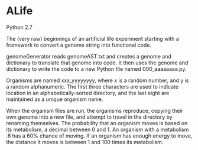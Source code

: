 # ALife
Python 2.7

The (very raw) beginnings of an artificial life experiment starting with a framework to convert a genome string into functional code.


genomeGenerator reads genomeAST.txt and creates a genome and dictionary to translate that genome into code.  It then uses the genome and dictionary to write the code to a new Python file named 000_aaaaaaaa.py.


Organisms are named xxx_yyyyyyyy, where x is a random number, and y is a random alphanumeric. 
The first three characters are used to indicate location in an alphabetically-sorted directory, and the last eight are maintained as a unique organism name.

When the organism files are run, the organisms reproduce, copying their own genome into a new file, and attempt to travel in the directory by renaming themselves.
The probability that an organism moves is based on its metabolism, a decimal between 0 and 1.  An organism with a metabolism .6 has a 60% chance of moving.
If an organism has enough energy to move, the distance it moves is between 1 and 100 times its metabolism.  

